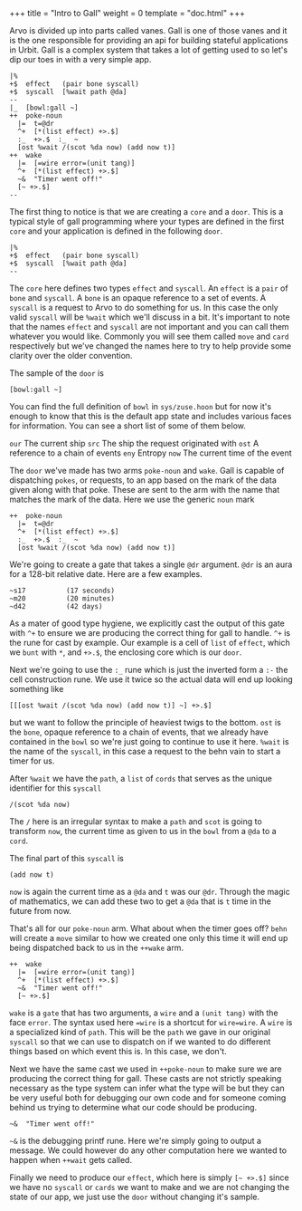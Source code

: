 +++
title = "Intro to Gall"
weight = 0
template = "doc.html"
+++

Arvo is divided up into parts called vanes. Gall is one of those vanes and it is the one responsible for providing an api for building stateful applications in Urbit. Gall is a complex system that takes a lot of getting used to so let's dip our toes in with a very simple app.


```
|%
+$  effect   (pair bone syscall)
+$  syscall  [%wait path @da]
--
|_  [bowl:gall ~]
++  poke-noun
  |=  t=@dr
  ^+  [*(list effect) +>.$]
  :_  +>.$  :_  ~
  [ost %wait /(scot %da now) (add now t)]
++  wake
  |=  [=wire error=(unit tang)]
  ^+  [*(list effect) +>.$]
  ~&  "Timer went off!"
  [~ +>.$]
--
```

The first thing to notice is that we are creating a `core` and a `door`. This is a typical style of gall programming where your types are defined in the first `core` and your application is defined in the following `door`.

```
|%
+$  effect   (pair bone syscall)
+$  syscall  [%wait path @da]
--
```

The `core` here defines two types `effect` and `syscall`. An `effect` is a `pair` of `bone` and `syscall`. A `bone` is an opaque reference to a set of events. A `syscall` is a request to Arvo to do something for us. In this case the only valid `syscall` will be `%wait` which we'll discuss in a bit. It's important to note that the names `effect` and `syscall` are not important and you can call them whatever you would like. Commonly you will see them called `move` and `card` respectively but we've changed the names here to try to help provide some clarity over the older convention.

The sample of the `door` is 

```
[bowl:gall ~]
```

You can find the full definition of `bowl` in `sys/zuse.hoon` but for now it's enough to know that this is the default app state and includes various faces for information. You can see a short list of some of them below.

`our`  The current ship
`src`  The ship the request originated with
`ost`  A reference to a chain of events
`eny`  Entropy
`now`  The current time of the event

The `door` we've made has two arms `poke-noun` and `wake`. Gall is capable of dispatching `pokes`, or requests, to an app based on the mark of the data given along with that poke. These are sent to the arm with the name that matches the mark of the data. Here we use the generic `noun` mark 


```
++  poke-noun
  |=  t=@dr
  ^+  [*(list effect) +>.$]
  :_  +>.$  :_  ~
  [ost %wait /(scot %da now) (add now t)]
```

We're going to create a gate that takes a single `@dr` argument. `@dr` is an aura for a 128-bit relative date. Here are a few examples.


```
~s17          (17 seconds)
~m20          (20 minutes)
~d42          (42 days)
```

As a mater of good type hygiene, we explicitly cast the output of this gate with `^+` to ensure we are producing the correct thing for gall to handle. `^+` is the rune for cast by example. Our example is a cell of `list` of `effect`, which we `bunt` with `*`, and `+>.$`, the enclosing core which is our `door`.

Next we're going to use the `:_` rune which is just the inverted form a `:-` the cell construction rune. We use it twice so the actual data will end up looking something like 

```
[[[ost %wait /(scot %da now) (add now t)] ~] +>.$]
```

but we want to follow the principle of heaviest twigs to the bottom. `ost` is the `bone`, opaque reference to a chain of events, that we already have contained in the `bowl` so we're just going to continue to use it here. `%wait` is the name of the `syscall`, in this case a request to the behn vain to start a timer for us.

After `%wait` we have the `path`, a `list` of `cords` that serves as the unique identifier for this `syscall`

```
/(scot %da now)
```

The `/` here is an irregular syntax to make a `path` and `scot` is going to transform `now`, the current time as given to us in the `bowl` from a `@da` to a `cord`.

The final part of this `syscall` is

```
(add now t)
```

`now` is again the current time as a `@da` and `t` was our `@dr`. Through the magic of mathematics, we can add these two to get a `@da` that is `t` time in the future from now.

That's all for our `poke-noun` arm. What about when the timer goes off? `behn` will create a `move` similar to how we created one only this time it will end up being dispatched back to us in the `++wake` arm.

```
++  wake
  |=  [=wire error=(unit tang)]
  ^+  [*(list effect) +>.$]
  ~&  "Timer went off!"
  [~ +>.$]
```

`wake` is a `gate` that has two arguments, a `wire` and a `(unit tang)` with the face `error`. The syntax used here `=wire` is a shortcut for `wire=wire`. A `wire` is a specialized kind of `path`. This will be the `path` we gave in our original `syscall` so that we can use to dispatch on if we wanted to do different things based on which event this is. In this case, we don't.

Next we have the same cast we used in `++poke-noun` to make sure we are producing the correct thing for gall. These casts are not strictly speaking necessary as the type system can infer what the type will be but they can be very useful both for debugging our own code and for someone coming behind us trying to determine what our code should be producing.

```
~&  "Timer went off!"
```

`~&` is the debugging printf rune. Here we're simply going to output a message. We could however do any other computation here we wanted to happen when `++wait` gets called.

Finally we need to produce our `effect`, which here is simply `[~ +>.$]` since we have no `syscall` or `cards` we want to make and we are not changing the state of our app, we just use the `door` without changing it's sample.